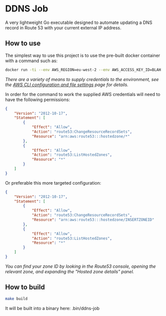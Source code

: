 # DDNS Job

A very lightweight Go executable designed to automate updating a DNS record in Route 53 with your current external IP address.

## How to use

The simplest way to use this project is to use the pre-built docker container with a command such as:

```bash
docker run -ti --env AWS_REGION=eu-west-2 --env AWS_ACCESS_KEY_ID=BLAH --env AWS_SECRET_ACCESS_KEY=BLAHKEY --rm ghcr.io/jamesgawn/ddns-job:latest "-z home.gawn.uk" "-d home.gawn.uk" 
```

_There are a variety of means to supply credentials to the environment, see the [AWS CLI configuration and file settings](https://docs.aws.amazon.com/cli/latest/userguide/cli-configure-files.html) page for details._ 

In order for the command to work the supplied AWS credentials will need to have the following permissions:

```json
{
    "Version": "2012-10-17",
    "Statement": [
        {
            "Effect": "Allow",
            "Action": "route53:ChangeResourceRecordSets",
            "Resource": "arn:aws:route53:::hostedzone/*"
        },
        {
            "Effect": "Allow",
            "Action": "route53:ListHostedZones",
            "Resource": "*"
        }
    ]
}
```

Or preferable this more targeted configuration:

```json
{
    "Version": "2012-10-17",
    "Statement": [
        {
            "Effect": "Allow",
            "Action": "route53:ChangeResourceRecordSets",
            "Resource": "arn:aws:route53:::hostedzone/INSERTZONEID"
        },
        {
            "Effect": "Allow",
            "Action": "route53:ListHostedZones",
            "Resource": "*"
        }
    ]
}
```

_You can find your zone ID by looking in the Route53 console, opening the relevant zone, and expanding the "Hosted zone details" panel._

## How to build

```bash
make build
```

It will be built into a binary here: .bin/ddns-job